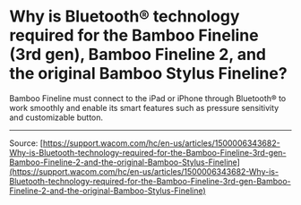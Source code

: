 # Why is Bluetooth® technology required for the Bamboo Fineline (3rd gen), Bamboo Fineline 2, and the original Bamboo Stylus Fineline?

Bamboo Fineline must connect to the iPad or iPhone through Bluetooth® to work smoothly and enable its smart features such as pressure sensitivity and customizable button.

---
Source: [https://support.wacom.com/hc/en-us/articles/1500006343682-Why-is-Bluetooth-technology-required-for-the-Bamboo-Fineline-3rd-gen-Bamboo-Fineline-2-and-the-original-Bamboo-Stylus-Fineline](https://support.wacom.com/hc/en-us/articles/1500006343682-Why-is-Bluetooth-technology-required-for-the-Bamboo-Fineline-3rd-gen-Bamboo-Fineline-2-and-the-original-Bamboo-Stylus-Fineline)
